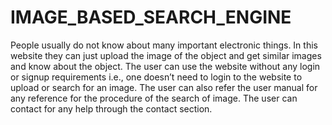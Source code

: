 # IMAGE_BASED_SEARCH_ENGINE
People usually do not know about many important electronic things. In this website they can just upload the image of the object and get similar images and know about the object.
The user can use the website without any login or signup requirements i.e., one doesn’t need to login to the website to upload or search for an image.
The user can also refer the user manual for any reference for the procedure of the search of image.
The user can contact for any help through the contact section.
